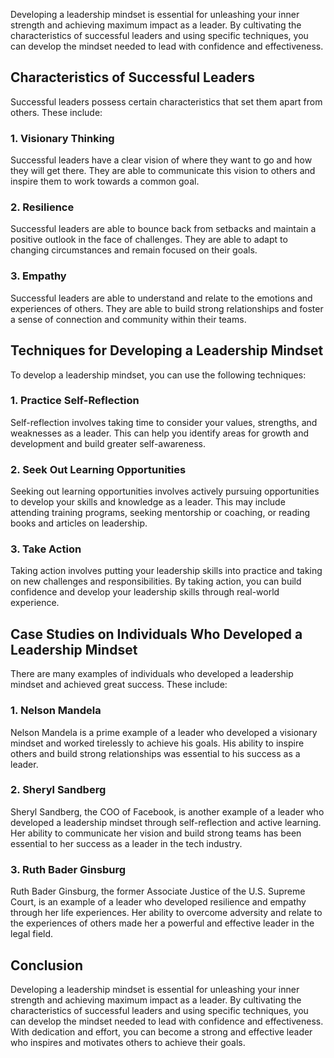 
Developing a leadership mindset is essential for unleashing your inner strength and achieving maximum impact as a leader. By cultivating the characteristics of successful leaders and using specific techniques, you can develop the mindset needed to lead with confidence and effectiveness.

Characteristics of Successful Leaders
-------------------------------------

Successful leaders possess certain characteristics that set them apart from others. These include:

### 1. Visionary Thinking

Successful leaders have a clear vision of where they want to go and how they will get there. They are able to communicate this vision to others and inspire them to work towards a common goal.

### 2. Resilience

Successful leaders are able to bounce back from setbacks and maintain a positive outlook in the face of challenges. They are able to adapt to changing circumstances and remain focused on their goals.

### 3. Empathy

Successful leaders are able to understand and relate to the emotions and experiences of others. They are able to build strong relationships and foster a sense of connection and community within their teams.

Techniques for Developing a Leadership Mindset
----------------------------------------------

To develop a leadership mindset, you can use the following techniques:

### 1. Practice Self-Reflection

Self-reflection involves taking time to consider your values, strengths, and weaknesses as a leader. This can help you identify areas for growth and development and build greater self-awareness.

### 2. Seek Out Learning Opportunities

Seeking out learning opportunities involves actively pursuing opportunities to develop your skills and knowledge as a leader. This may include attending training programs, seeking mentorship or coaching, or reading books and articles on leadership.

### 3. Take Action

Taking action involves putting your leadership skills into practice and taking on new challenges and responsibilities. By taking action, you can build confidence and develop your leadership skills through real-world experience.

Case Studies on Individuals Who Developed a Leadership Mindset
--------------------------------------------------------------

There are many examples of individuals who developed a leadership mindset and achieved great success. These include:

### 1. Nelson Mandela

Nelson Mandela is a prime example of a leader who developed a visionary mindset and worked tirelessly to achieve his goals. His ability to inspire others and build strong relationships was essential to his success as a leader.

### 2. Sheryl Sandberg

Sheryl Sandberg, the COO of Facebook, is another example of a leader who developed a leadership mindset through self-reflection and active learning. Her ability to communicate her vision and build strong teams has been essential to her success as a leader in the tech industry.

### 3. Ruth Bader Ginsburg

Ruth Bader Ginsburg, the former Associate Justice of the U.S. Supreme Court, is an example of a leader who developed resilience and empathy through her life experiences. Her ability to overcome adversity and relate to the experiences of others made her a powerful and effective leader in the legal field.

Conclusion
----------

Developing a leadership mindset is essential for unleashing your inner strength and achieving maximum impact as a leader. By cultivating the characteristics of successful leaders and using specific techniques, you can develop the mindset needed to lead with confidence and effectiveness. With dedication and effort, you can become a strong and effective leader who inspires and motivates others to achieve their goals.
